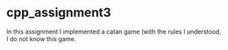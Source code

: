 # cpp_assignment3
In this assignment I implemented a catan game (with the rules I understood, I do not know this game.
